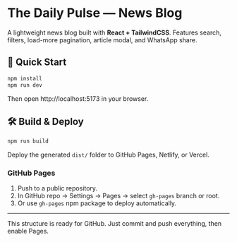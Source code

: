 # The Daily Pulse — News Blog

A lightweight news blog built with **React + TailwindCSS**. Features search, filters, load-more pagination, article modal, and WhatsApp share.

## 🚀 Quick Start
```bash
npm install
npm run dev
```
Then open http://localhost:5173 in your browser.

## 🛠 Build & Deploy
```bash
npm run build
```
Deploy the generated `dist/` folder to GitHub Pages, Netlify, or Vercel.

### GitHub Pages
1. Push to a public repository.
2. In GitHub repo → Settings → Pages → select `gh-pages` branch or root.
3. Or use `gh-pages` npm package to deploy automatically.

---

This structure is ready for GitHub. Just commit and push everything, then enable Pages.

